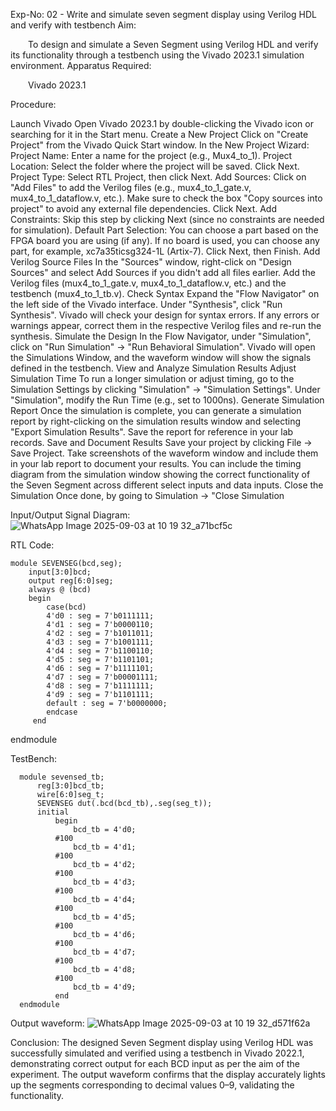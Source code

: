 Exp-No: 02 - Write and simulate seven segment display using Verilog HDL and verify with testbench
Aim:

  To design and simulate a Seven Segment using Verilog HDL and verify its functionality through a testbench using the Vivado 2023.1 simulation environment.
Apparatus Required:

  Vivado 2023.1

Procedure:


Launch Vivado Open Vivado 2023.1 by double-clicking the Vivado icon or searching for it in the Start menu.
Create a New Project Click on "Create Project" from the Vivado Quick Start window. In the New Project Wizard: Project Name: Enter a name for the project (e.g., Mux4_to_1). Project Location: Select the folder where the project will be saved. Click Next. Project Type: Select RTL Project, then click Next. Add Sources: Click on "Add Files" to add the Verilog files (e.g., mux4_to_1_gate.v, mux4_to_1_dataflow.v, etc.). Make sure to check the box "Copy sources into project" to avoid any external file dependencies. Click Next. Add Constraints: Skip this step by clicking Next (since no constraints are needed for simulation). Default Part Selection: You can choose a part based on the FPGA board you are using (if any). If no board is used, you can choose any part, for example, xc7a35ticsg324-1L (Artix-7). Click Next, then Finish.
Add Verilog Source Files In the "Sources" window, right-click on "Design Sources" and select Add Sources if you didn't add all files earlier. Add the Verilog files (mux4_to_1_gate.v, mux4_to_1_dataflow.v, etc.) and the testbench (mux4_to_1_tb.v).
Check Syntax Expand the "Flow Navigator" on the left side of the Vivado interface. Under "Synthesis", click "Run Synthesis". Vivado will check your design for syntax errors. If any errors or warnings appear, correct them in the respective Verilog files and re-run the synthesis.
Simulate the Design In the Flow Navigator, under "Simulation", click on "Run Simulation" → "Run Behavioral Simulation". Vivado will open the Simulations Window, and the waveform window will show the signals defined in the testbench.
View and Analyze Simulation Results 
Adjust Simulation Time To run a longer simulation or adjust timing, go to the Simulation Settings by clicking "Simulation" → "Simulation Settings". Under "Simulation", modify the Run Time (e.g., set to 1000ns).
Generate Simulation Report Once the simulation is complete, you can generate a simulation report by right-clicking on the simulation results window and selecting "Export Simulation Results". Save the report for reference in your lab records.
Save and Document Results Save your project by clicking File → Save Project. Take screenshots of the waveform window and include them in your lab report to document your results. You can include the timing diagram from the simulation window showing the correct functionality of the Seven Segment across different select inputs and data inputs.
Close the Simulation Once done, by going to Simulation → "Close Simulation

Input/Output Signal Diagram:
![WhatsApp Image 2025-09-03 at 10 19 32_a71bcf5c](https://github.com/user-attachments/assets/e7bfd72d-f0e3-4bdf-abed-3e70d5aec868)

RTL Code:
   
    module SEVENSEG(bcd,seg);
        input[3:0]bcd;
        output reg[6:0]seg;
        always @ (bcd)
        begin
            case(bcd)
            4'd0 : seg = 7'b0111111;
            4'd1 : seg = 7'b0000110;
            4'd2 : seg = 7'b1011011;
            4'd3 : seg = 7'b1001111;
            4'd4 : seg = 7'b1100110;
            4'd5 : seg = 7'b1101101;
            4'd6 : seg = 7'b1111101;
            4'd7 : seg = 7'b00001111;
            4'd8 : seg = 7'b1111111;
            4'd9 : seg = 7'b1101111;
            default : seg = 7'b0000000;
            endcase
         end
            
            
    

endmodule


TestBench:

      module sevensed_tb;
          reg[3:0]bcd_tb;
          wire[6:0]seg_t;
          SEVENSEG dut(.bcd(bcd_tb),.seg(seg_t));
          initial
              begin
                  bcd_tb = 4'd0;
              #100
                  bcd_tb = 4'd1;
              #100
                  bcd_tb = 4'd2;
              #100
                  bcd_tb = 4'd3;
              #100
                  bcd_tb = 4'd4;
              #100
                  bcd_tb = 4'd5;
              #100
                  bcd_tb = 4'd6;
              #100
                  bcd_tb = 4'd7;
              #100
                  bcd_tb = 4'd8;
              #100
                  bcd_tb = 4'd9;
              end        
      endmodule

Output waveform:
![WhatsApp Image 2025-09-03 at 10 19 32_d571f62a](https://github.com/user-attachments/assets/b3c2d5dd-d055-4b6c-8228-69f4b3d14edc)

Conclusion:
The designed Seven Segment display using Verilog HDL was successfully simulated and verified using a testbench in Vivado 2022.1, demonstrating correct output for each BCD input as per the aim of the experiment. The output waveform confirms that the display accurately lights up the segments corresponding to decimal values 0–9, validating the functionality.
